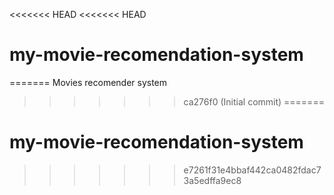 <<<<<<< HEAD
<<<<<<< HEAD
# my-movie-recomendation-system
=======
Movies recomender  system 
>>>>>>> ca276f0 (Initial commit)
=======
# my-movie-recomendation-system
>>>>>>> e7261f31e4bbaf442ca0482fdac73a5edffa9ec8
